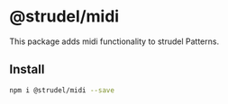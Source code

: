 # @strudel/midi

This package adds midi functionality to strudel Patterns.

## Install

```sh
npm i @strudel/midi --save
```
